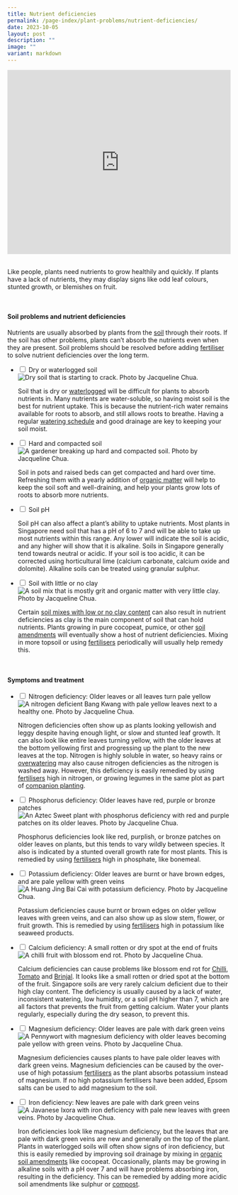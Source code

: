 ```yaml
---
title: Nutrient deficiencies
permalink: /page-index/plant-problems/nutrient-deficiencies/
date: 2023-10-05
layout: post
description: ""
image: ""
variant: markdown
---
```

<section>
	<iframe width="100%" height="415" src="https://www.youtube.com/embed/dSfJVuVNB0c?si=n0MWx5ESwqZ2Y0xH" title="YouTube video player" frameborder="0" allow="accelerometer; autoplay; clipboard-write; encrypted-media; gyroscope; picture-in-picture; web-share" allowfullscreen=""></iframe>	<br>
	<br>
	<p>Like people, plants need nutrients to grow healthily and quickly. If plants have a lack of nutrients, they may display signs like odd leaf colours, stunted growth, or blemishes on fruit.</p>
	<br>
</section>

<section>
	<h4>Soil problems and nutrient deficiencies</h4>
	<p>Nutrients are usually absorbed by plants from the <a href="/page-index/horticulture-techniques/soil/">soil</a> through their roots. If the soil has other problems, plants can’t absorb the nutrients even when they are present. Soil problems should be resolved before adding <a href="/page-index/horticulture-techniques/fertilising/">fertiliser</a> to solve nutrient deficiencies over the long term.</p> 
	<ul class="jekyllcodex_accordion">
		<li><input type="checkbox" id="accordion1">
		<label for="accordion1">Dry or waterlogged soil</label><div>
			<img title="Dry soil that is starting to crack. Photo by Jacqueline Chua." src="/images/Horti%20techniques/DryGround_Jacchua.jpg">
			<p>Soil that is dry or <a href="/page-index/plant-problems/waterlogging/">waterlogged</a> will be difficult for plants to absorb nutrients in. Many nutrients are water-soluble, so having moist soil is the best for nutrient uptake. This is because the nutrient-rich water remains available for roots to absorb, and still allows roots to breathe. Having a regular <a href="/page-index/horticulture-techniques/watering/">watering schedule</a> and good drainage are key to keeping your soil moist. </p>
		</div></li>
		<li><input type="checkbox" id="accordion2">
		<label for="accordion2">Hard and compacted soil</label><div>
			<img title="A gardener breaking up hard and compacted soil. Photo by Jacqueline Chua." src="/images/Horti%20techniques/Soil_Breaking_JacChua.jpg"> 
			<p>Soil in pots and raised beds can get compacted and hard over time. Refreshing them with a yearly addition of <a href="/page-index/horticulture-techniques/soil-amendments/">organic matter</a> will help to keep the soil soft and well-draining, and help your plants grow lots of roots to absorb more nutrients.</p> 
		</div></li>
		<li><input type="checkbox" id="accordion3">
		<label for="accordion3">Soil pH</label><div> 
			<p>Soil pH can also affect a plant’s ability to uptake nutrients. Most plants in Singapore need soil that has a pH of 6 to 7 and will be able to take up most nutrients within this range. Any lower will indicate the soil is acidic, and any higher will show that it is alkaline. Soils in Singapore generally tend towards neutral or acidic. If your soil is too acidic, it can be corrected using horticultural lime (calcium carbonate, calcium oxide and dolomite). Alkaline soils can be treated using granular sulphur.</p> 
		</div></li>
		<li><input type="checkbox" id="accordion4">
		<label for="accordion4">Soil with little or no clay</label><div>
			<img title="A soil mix that is mostly grit and organic matter with very little clay. Photo by Jacqueline Chua." src="/images/Horti%20techniques/Soil_SandySoil_Jacchua.jpg"> 
			<p>Certain <a href="/page-index/horticulture-techniques/soil/">soil mixes with low or no clay content</a> can also result in nutrient deficiencies as clay is the main component of soil that can hold nutrients. Plants growing in pure cocopeat, pumice, or other <a href="/page-index/horticulture-techniques/soil-amendments/">soil amendments</a> will eventually show a host of nutrient deficiencies. Mixing in more topsoil or using <a href="/page-index/horticulture-techniques/fertilising/">fertilisers</a> periodically will usually help remedy this.</p>
		</div></li>
	</ul>
	<br>
</section>

<section>
	<h4>Symptoms and treatment</h4>
	<ul class="jekyllcodex_accordion">
		<li><input type="checkbox" id="accordion5">
		<label for="accordion5">Nitrogen deficiency: Older leaves or all leaves turn pale yellow</label><div>
			<img title="A nitrogen deficient Bang Kwang with pale yellow leaves next to a healthy one. Photo by Jacqueline Chua." src="/images/Plant%20problems/nitrogendeficient_vs_jacquelinechua.jpg">
			<p>Nitrogen deficiencies often show up as plants looking yellowish and leggy despite having enough light, or slow and stunted leaf growth. It can also look like entire leaves turning yellow, with the older leaves at the bottom yellowing first and progressing up the plant to the new leaves at the top. Nitrogen is highly soluble in water, so heavy rains or <a href="/page-index/horticulture-techniques/watering/">overwatering</a> may also cause nitrogen deficiencies as the nitrogen is washed away. However, this deficiency is easily remedied by using <a href="/page-index/horticulture-techniques/fertilising/">fertilisers</a> high in nitrogen, or growing legumes in the same plot as part of <a href="/page-index/horticulture-techniques/companion-planting/">companion planting</a>.</p> 
		</div></li>
		<li><input type="checkbox" id="accordion6">
		<label for="accordion6">Phosphorus deficiency: Older leaves have red, purple or bronze patches</label><div>
			<img title="An Aztec Sweet plant with phosphorus deficiency with red and purple patches on its older leaves. Photo by Jacqueline Chua." src="/images/Plant%20problems/NutientDeficient_JacChua%20(1).jpg"> 
			<p>Phosphorus deficiencies look like red, purplish, or bronze patches on older leaves on plants, but this tends to vary wildly between species. It also is indicated by a stunted overall growth rate for most plants. This is remedied by using <a href="/page-index/horticulture-techniques/fertilising/">fertilisers</a> high in phosphate, like bonemeal.</p> 
		</div></li>
		<li><input type="checkbox" id="accordion7">
		<label for="accordion7">Potassium deficiency: Older leaves are burnt or have brown edges, and are pale yellow with green veins </label><div>
			<img title="A Huang Jing Bai Cai with potassium deficiency. Photo by Jacqueline Chua." src="/images/Plant%20problems/SunburnAndChlorosis_JacChua.jpg"> 
			<p>Potassium deficiencies cause burnt or brown edges on older yellow leaves with green veins, and can also show up as slow stem, flower, or fruit growth. This is remedied by using <a href="/page-index/horticulture-techniques/fertilising/">fertilisers</a> high in potassium like seaweed products. </p>
		</div></li>
		<li><input type="checkbox" id="accordion8">
		<label for="accordion8">Calcium deficiency: A small rotten or dry spot at the end of fruits </label><div>
			<img title="A chilli fruit with blossom end rot. Photo by Jacqueline Chua." src="/images/Plant%20problems/blossomendrot_jacquelinechua.jpg">  
			<p>Calcium deficiencies can cause problems like blossom end rot for <a href="/page-index/edible-plants/chilli/">Chilli</a>, <a href="/page-index/edible-plants/tomato/">Tomato</a> and <a href="/page-index/edible-plants/brinjal/">Brinjal</a>. It looks like a small rotten or dried spot at the bottom of the fruit. Singapore soils are very rarely calcium deficient due to their high clay content. The deficiency is usually caused by a lack of water, inconsistent watering, low humidity, or a soil pH higher than 7, which are all factors that prevents the fruit from getting calcium. Water your plants regularly, especially during the dry season, to prevent this.</p> 
		</div></li>
		<li><input type="checkbox" id="accordion9">
		<label for="accordion9">Magnesium deficiency: Older leaves are pale with dark green veins </label><div>
			<img title="A Pennywort with magnesium deficiency with older leaves becoming pale yellow with green veins. Photo by Jacqueline Chua." src="/images/Plant%20problems/NitrogenDeficient_JacChua%20(3).jpg"> 
			<p>Magnesium deficiencies causes plants to have pale older leaves with dark green veins. Magnesium deficiencies can be caused by the over-use of high potassium <a href="/page-index/horticulture-techniques/fertilising/">fertilisers</a> as the plant absorbs potassium instead of magnesium. If no high potassium fertilisers have been added, Epsom salts can be used to add magnesium to the soil.</p> 
		</div></li>
		<li><input type="checkbox" id="accordion10">
		<label for="accordion10">Iron deficiency: New leaves are pale with dark green veins </label><div>
			<img title="A Javanese Ixora with iron deficiency with pale new leaves with green veins. Photo by Jacqueline Chua." src="/images/Plant%20problems/irondeficiency_2_jacquelinechua.jpg"> 
			<p>Iron deficiencies look like magnesium deficiency, but the leaves that are pale with dark green veins are new and generally on the top of the plant. Plants in waterlogged soils will often show signs of iron deficiency, but this is easily remedied by improving soil drainage by mixing in <a href="/page-index/horticulture-techniques/soil-amendments/">organic soil amendments</a> like cocopeat. Occasionally, plants may be growing in alkaline soils with a pH over 7 and will have problems absorbing iron, resulting in the deficiency. This can be remedied by adding more acidic soil amendments like sulphur or <a href="/page-index/horticulture-techniques/composting/">compost</a>. </p>
		</div></li>
	</ul>
</section>
